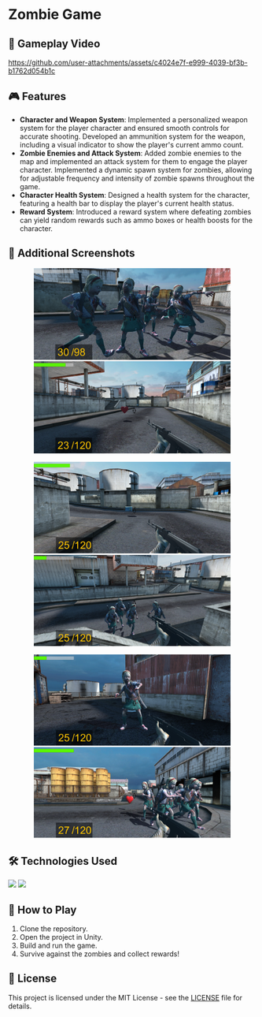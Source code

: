 # Zombie Game

## 🎥 Gameplay Video

https://github.com/user-attachments/assets/c4024e7f-e999-4039-bf3b-b1762d054b1c

## 🎮 Features

- **Character and Weapon System**: Implemented a personalized weapon system for the player character and ensured smooth controls for accurate shooting. Developed an ammunition system for the weapon, including a visual indicator to show the player's current ammo count.
- **Zombie Enemies and Attack System**: Added zombie enemies to the map and implemented an attack system for them to engage the player character. Implemented a dynamic spawn system for zombies, allowing for adjustable frequency and intensity of zombie spawns throughout the game.
- **Character Health System**: Designed a health system for the character, featuring a health bar to display the player's current health status.
- **Reward System**: Introduced a reward system where defeating zombies can yield random rewards such as ammo boxes or health boosts for the character.

## 📸 Additional Screenshots

<p align="center">
  <img src="https://github.com/SERAP-KEREM/ZombieGame/blob/main/Assets/GameImages/1.png" alt="Game Screenshot 1" width="400">
  <img src="https://github.com/SERAP-KEREM/ZombieGame/blob/main/Assets/GameImages/2.png" alt="Game Screenshot 2" width="400">
</p>
<p align="center">
  <img src="https://github.com/SERAP-KEREM/ZombieGame/blob/main/Assets/GameImages/3.png" alt="Game Screenshot 3" width="400">
  <img src="https://github.com/SERAP-KEREM/ZombieGame/blob/main/Assets/GameImages/4.png" alt="Game Screenshot 4" width="400">
</p>
<p align="center">
  <img src="https://github.com/SERAP-KEREM/ZombieGame/blob/main/Assets/GameImages/5.png" alt="Game Screenshot 5" width="400">
  <img src="https://github.com/SERAP-KEREM/ZombieGame/blob/main/Assets/GameImages/6.png" alt="Game Screenshot 6" width="400">
</p>



## 🛠 Technologies Used

![](https://img.shields.io/badge/Unity-100000?style=for-the-badge&logo=unity&logoColor=white) ![](https://img.shields.io/badge/C%23-239120?style=for-the-badge&logo=c-sharp&logoColor=white)

## 🔧 How to Play

1. Clone the repository.
2. Open the project in Unity.
3. Build and run the game.
4. Survive against the zombies and collect rewards!

## 📄 License
This project is licensed under the MIT License - see the [LICENSE](https://github.com/SERAP-KEREM/SERAP-KEREM/blob/main/MIT%20License.txt) file for details.
